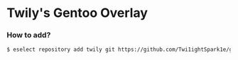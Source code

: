 # Twily's Gentoo Overlay

### How to add?

```sh
$ eselect repository add twily git https://github.com/Twi1ightSpark1e/gentoo-overlay.git
```
